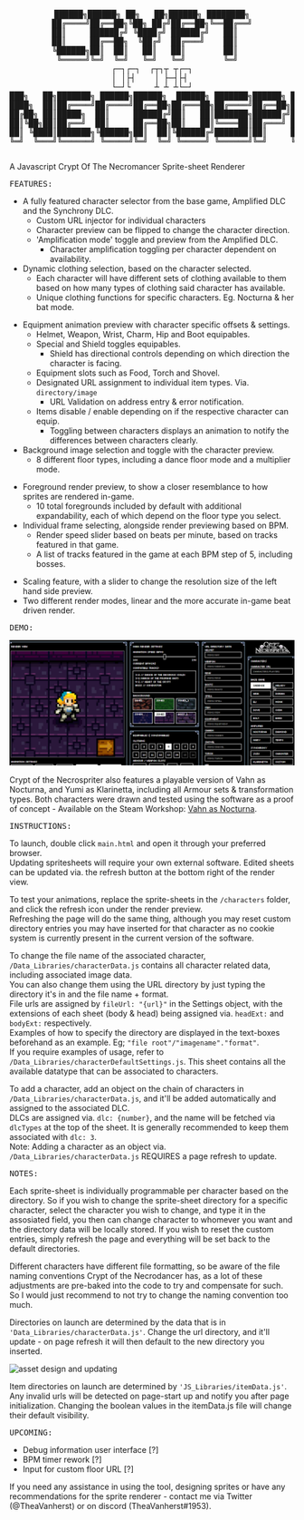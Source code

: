 <pre><p align="center">
██████╗██████╗ ██╗   ██╗██████╗ ████████╗
██╔════╝██╔══██╗╚██╗ ██╔╝██╔══██╗╚══██╔══╝
██║     ██████╔╝ ╚████╔╝ ██████╔╝   ██║   
██║     ██╔══██╗  ╚██╔╝  ██╔═══╝    ██║   
╚██████╗██║  ██║   ██║   ██║        ██║   
 ╚═════╝╚═╝  ╚═╝   ╚═╝   ╚═╝        ╚═╝   
┌─┐┌─┐  ┌┬┐┬ ┬┌─┐
│ │├┤    │ ├─┤├┤ 
└─┘└     ┴ ┴ ┴└─┘
███╗   ██╗███████╗ ██████╗██████╗  ██████╗ ███████╗██████╗ ██████╗ ██╗████████╗███████╗██████╗ 
████╗  ██║██╔════╝██╔════╝██╔══██╗██╔═══██╗██╔════╝██╔══██╗██╔══██╗██║╚══██╔══╝██╔════╝██╔══██╗
██╔██╗ ██║█████╗  ██║     ██████╔╝██║   ██║███████╗██████╔╝██████╔╝██║   ██║   █████╗  ██████╔╝
██║╚██╗██║██╔══╝  ██║     ██╔══██╗██║   ██║╚════██║██╔═══╝ ██╔══██╗██║   ██║   ██╔══╝  ██╔══██╗
██║ ╚████║███████╗╚██████╗██║  ██║╚██████╔╝███████║██║     ██║  ██║██║   ██║   ███████╗██║  ██║
╚═╝  ╚═══╝╚══════╝ ╚═════╝╚═╝  ╚═╝ ╚═════╝ ╚══════╝╚═╝     ╚═╝  ╚═╝╚═╝   ╚═╝   ╚══════╝╚═╝  ╚═╝   
</p></pre>
A Javascript Crypt Of The Necromancer Sprite-sheet Renderer <br>

<pre>FEATURES:</pre>
* A fully featured character selector from the base game, Amplified DLC and the Synchrony DLC.
  - Custom URL injector for individual characters
  - Character preview can be flipped to change the character direction.
  - 'Amplification mode' toggle and preview from the Amplified DLC.
    * Character amplification toggling per character dependent on availability.
* Dynamic clothing selection, based on the character selected.
  - Each character will have different sets of clothing available to them based on how many types of clothing said character has available.
  - Unique clothing functions for specific characters. Eg. Nocturna & her bat mode.
- Equipment animation preview with character specific offsets & settings.
  - Helmet, Weapon, Wrist, Charm, Hip and Boot equipables.
  - Special and Shield toggles equipables.
    - Shield has directional controls depending on which direction the character is facing.
  - Equipment slots such as Food, Torch and Shovel.
  - Designated URL assignment to individual item types. Via. `directory/image`
    - URL Validation on address entry & error notification.
  - Items disable / enable depending on if the respective character can equip.
    * Toggling between characters displays an animation to notify the differences between characters clearly.
- Background image selection and toggle with the character preview.
  - 8 different floor types, including a dance floor mode and a multiplier mode.
* Foreground render preview, to show a closer resemblance to how sprites are rendered in-game.
  - 10 total foregrounds included by default with additional expandability, each of which depend on the floor type you select.
* Individual frame selecting, alongside render previewing based on BPM.
  - Render speed slider based on beats per minute, based on tracks featured in that game.
  - A list of tracks featured in the game at each BPM step of 5, including bosses.
- Scaling feature, with a slider to change the resolution size of the left hand side preview.
- Two different render modes, linear and the more accurate in-game beat driven render.

<pre>DEMO:</pre>

<picture>
  <img alt="directory changing" src="./DEMO_Images/urlchanger.gif">
</picture>

Crypt of the Necrospriter also features a playable version of Vahn as Nocturna, and Yumi as Klarinetta, including all Armour sets & transformation types.
Both characters were drawn and tested using the software as a proof of concept - Available on the Steam Workshop: [Vahn as Nocturna][1].

[1]: https://steamcommunity.com/sharedfiles/filedetails/?id=2893560157

<pre>INSTRUCTIONS:</pre>

To launch, double click `main.html` and open it through your preferred browser.<br>
Updating spritesheets will require your own external software. Edited sheets can be updated via. the refresh button at the bottom right of the render view.

To test your animations, replace the sprite-sheets in the `/characters` folder, and click the refresh icon under the render preview.<br>
Refreshing the page will do the same thing, although you may reset custom directory entries you may have inserted for that character as no cookie system is currently present in the current version of the software.

To change the file name of the associated character, `/Data_Libraries/characterData.js` contains all character related data, including associated image data.<br>
You can also change them using the URL directory by just typing the directory it's in and the file name + format.<br>
File urls are assigned by `fileUrl: "{url}"` in the Settings object, with the extensions of each sheet (body & head) being assigned via. `headExt:` and `bodyExt:` respectively.<br>
Examples of how to specify the directory are displayed in the text-boxes beforehand as an example. Eg; `"file root"/"imagename"."format"`.<br>
If you require examples of usage, refer to `/Data_Libraries/characterDefaultSettings.js`. This sheet contains all the available datatype that can be associated to characters.<br>

To add a character, add an object on the chain of characters in `/Data_Libraries/characterData.js`, and it'll be added automatically and assigned to the associated DLC.<br>
DLCs are assigned via. `dlc: {number}`, and the name will be fetched via `dlcTypes` at the top of the sheet. It is generally recommended to keep them associated with `dlc: 3`.<br>
Note: Adding a character as an object via. `/Data_Libraries/characterData.js` REQUIRES a page refresh to update.

<pre>NOTES:</pre>

Each sprite-sheet is individually programmable per character based on the directory.
So if you wish to change the sprite-sheet directory for a specific character, select the character you wish to change, and type it in the assosiated field, you then can change character to whomever you want and the directory data will be locally stored.
If you wish to reset the custom entries, simply refresh the page and everything will be set back to the default directories.

Different characters have different file formatting, so be aware of the file naming conventions Crypt of the Necrodancer has, as a lot of these adjustments are pre-baked into the code to try and compensate for such. So I would just recommend to not try to change the naming convention too much.

Directories on launch are determined by the data that is in `'Data_Libraries/characterData.js'`.
Change the url directory, and it'll update - on page refresh it will then default to the new directory you inserted.

<picture>
  <img alt="asset design and updating" src="./DEMO_Images/weapon_update.gif">
</picture>

Item directories on launch are determined by `'JS_Libraries/itemData.js'`.
Any invalid urls will be detected on page-start up and notify you after page initialization.
Changing the boolean values in the itemData.js file will change their default visibility.
<pre>UPCOMING:</pre>

- Debug information user interface [?]
- BPM timer rework [?]
- Input for custom floor URL [?]

If you need any assistance in using the tool, designing sprites or have any
recommendations for the sprite renderer - contact me via Twitter (@TheaVanherst) or on discord (TheaVanherst#1953).
